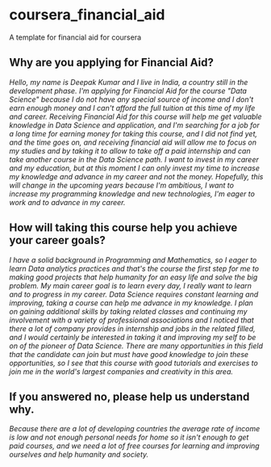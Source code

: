 # coursera_financial_aid
A template for financial aid for coursera 


## Why are you applying for Financial Aid? 
*Hello, my name is Deepak Kumar and I live in India, a country still in the development phase.
I'm applying for Financial Aid for the course "Data Science" because I do not have any special source of income and I don't earn enough money and I can't afford the full tuition at this time of my life and career. 
Receiving Financial Aid for this course will help me get valuable knowledge in Data Science and application, and I'm searching for a job for a long time for earning money for taking this course, and I did not find yet, and the time goes on, and receiving financial aid will allow me to focus on my studies and by taking it to allow to take off a paid internship and can take another course in the Data Science path. 
I want to invest in my career and my education, but at this moment I can only invest my time to increase my knowledge and advance in my career and not the money.
Hopefully, this will change in the upcoming years because I'm ambitious, I want to increase my programming knowledge and new technologies, I'm eager to work and to advance in my career.*


## How will taking this course help you achieve your career goals?
*I have a solid background in Programming and Mathematics, so I eager to learn Data analytics practices and that's the course the first step for me to making good projects that help humanity for an easy life and solve the big problem. 
My main career goal is to learn every day, I really want to learn and to progress in my career. 
Data Science requires constant learning and improving, taking a course can help me advance in my knowledge.
I plan on gaining additional skills by taking related classes and continuing my involvement with a variety of professional associations and I noticed that there a lot of company provides in internship and jobs in the related filled, and I would certainly be interested in taking it and improving my self to be on of the pioneer of Data Science. 
There are many opportunities in this field that the candidate can join but must have good knowledge to join these opportunities, so I see that this course with good tutorials and exercises to join me in the world's largest companies and creativity in this area.*

## If you answered no, please help us understand why.
*Because there are a lot of developing countries the average rate of income is low and not enough personal needs for home so it isn't enough to get paid courses, and we need a lot of free courses for learning and improving ourselves and help humanity and society.*
